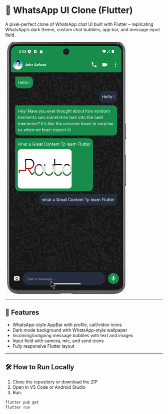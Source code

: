 # 📱 WhatsApp UI Clone (Flutter)

A pixel-perfect clone of WhatsApp chat UI built with Flutter – replicating WhatsApp’s dark theme, custom chat bubbles, app bar, and message input field.

![Demo Screenshot](screenshots/demo.png)

---

## 🚀 Features

- WhatsApp-style AppBar with profile, call/video icons
- Dark mode background with WhatsApp-style wallpaper
- Incoming/outgoing message bubbles with text and images
- Input field with camera, mic, and send icons
- Fully responsive Flutter layout

---

## 🛠️ How to Run Locally

1. Clone the repository or download the ZIP
2. Open in VS Code or Android Studio
3. Run:

```bash
flutter pub get
flutter run

